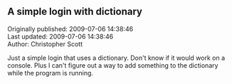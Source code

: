 ## A simple login with dictionary  
Originally published: 2009-07-06 14:38:46  
Last updated: 2009-07-06 14:38:46  
Author: Christopher Scott  
  
Just a simple login that uses a dictionary. Don't know if it would work on a console. Plus I can't figure out a way to add something to the dictionary while the program is running.